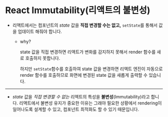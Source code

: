 # React Immutability(리액트의 불변성)

- 리액트에서는 컴포넌트의 _state_ 값을 **직접 변경할 수는 없고,** `setState`를 통해서 값을 업데이트 해줘야 합니다.

  - why?

    state 값을 직접 변경하면 리액트가 변화를 감지하지 못해서 render 함수를 새로 호출하지 못합니다.

    하지만 `setState`함수를 호출하여 state 값을 변경하면 리액트 엔진이 자동으로 render 함수를 호출하므로 화면에 변경된 state 값을 새롭게 출력할 수 있습니다.

---

- _state_ 값을 _직접 변경할 수 없는_ 리액트의 특성을 **불변성**(Immutability)라고 합니다. 리액트에서 불변성 유지가 중요한 이유는 그래야 필요한 상황에서 rendering이 일어나도록 설계할 수 있고, 컴포넌트 최적화도 할 수 있기 때문입니다.
